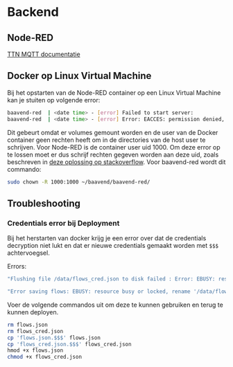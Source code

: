 # Backend

## Node-RED

[TTN MQTT documentatie](https://www.thethingsindustries.com/docs/integrations/mqtt/)

## Docker op Linux Virtual Machine

Bij het opstarten van de Node-RED container op een Linux Virtual Machine kan je stuiten op volgende error:

```bash
baavend-red  | <date time> - [error] Failed to start server:
baavend-red  | <date time> - [error] Error: EACCES: permission denied, mkdir '/data/node_modules'
```

Dit gebeurt omdat er volumes gemount worden en de user van de Docker container geen rechten heeft om in de directories van de host user te schrijven.
Voor Node-RED is de container user uid 1000. Om deze error op te lossen moet er dus schrijf rechten gegeven worden aan deze uid, zoals beschreven in [deze oplossing op stackoverflow](https://stackoverflow.com/questions/74487200/can-i-run-node-red-under-docker-on-vm-eflow-azure-iot-edge-on-windows-device/74488060#74488060).
Voor baavend-red wordt dit commando:

```bash
sudo chown -R 1000:1000 ~/baavend/baavend-red/
```

## Troubleshooting

### Credentials error bij Deployment

Bij het herstarten van docker krijg je een error over dat de credentials decryption niet lukt en dat er nieuwe credentials gemaakt worden met `$$$` achtervoegsel.

Errors:
```bash
"Flushing file /data/flows_cred.json to disk failed : Error: EBUSY: resource busy or locked, rename '/data/flows_cred.json.$$$' -> '/data/flows_cred.json'"

"Error saving flows: EBUSY: resource busy or locked, rename '/data/flows_cred.json.$$$' -> '/data/flows_cred.json'"
```

Voer de volgende commandos uit om deze te kunnen gebruiken en terug te kunnen deployen.

```bash
rm flows.json
rm flows_cred.json
cp 'flows.json.$$$' flows.json
cp 'flows_cred.json.$$$' flows_cred.json
hmod +x flows.json
chmod +x flows_cred.json
```
